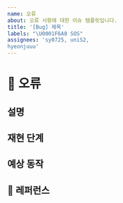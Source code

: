 ```yaml
---
name: 오류
about: 오류 사항에 대한 이슈 템플릿입니다.
title: '[Bug] 제목'
labels: "\U0001F6A8 SOS"
assignees: 'sy0725, uniS2, 
hyeonjuuu'
---
```


# 🚨 오류

## 설명

<!-- 간결하게 버그에 대한 내용을 작성해주세요. -->

## 재현 단계

<!-- 어디에서든 간단한 단계로 버그를 재현할 수 있는 방법을 설명해주세요. -->

## 예상 동작

<!-- 어떻게 동작해야 하는지 설명해주세요. -->

## 📸 레퍼런스

<!-- ❗사진은 필수로 넣어주세요. -->

<!-- 추가 내용의 경우 하단에 적어주세요. -->
